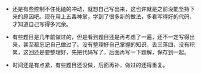 - 还是有些控制不住死磕的冲动，就想自己写出来，这也许就是之前没能坚持下来的原因吧。现在用上五毒神掌，学到了很多新的做法，多看写得好的代码，才知道自己写得多冗余。

- 有些题目是几年前做过的，但是看到题目还是再考虑了一遍，还不一定写得出来，甚至都忘记自己做过了。没有整理好自己掌握的知识，丢三落四，没有积累，这回还是要整理好，先把代码写了，后面再写一下题解，保存到一起。
- 时间还是有点紧，有些题目还没做，后面再补，做过的还得重复。